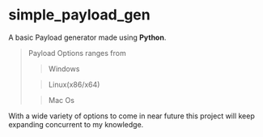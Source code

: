 # simple_payload_gen

A basic Payload generator made using **Python**.
>Payload Options ranges from
>
>>Windows
>
>>Linux(x86/x64)
>
>>Mac Os

With a wide variety of options to come in near future this project will keep expanding concurrent to my knowledge.
